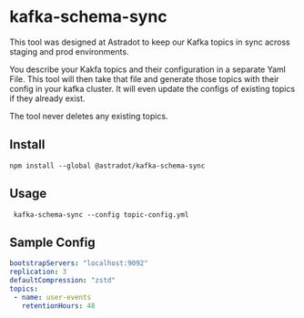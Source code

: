 # kafka-schema-sync

This tool was designed at Astradot to keep our Kafka topics in sync across staging and prod environments.


You describe your Kakfa topics and their configuration in a separate Yaml File. This tool will then take that file and generate those topics with their config in your kafka cluster.
It will even update the configs of existing topics if they already exist.

The tool never deletes any existing topics.


## Install

```
npm install --global @astradot/kafka-schema-sync
```

## Usage

```
 kafka-schema-sync --config topic-config.yml
 ```
 
 ## Sample Config
 
 ```yml
bootstrapServers: "localhost:9092"
replication: 3
defaultCompression: "zstd"
topics:
  - name: user-events
    retentionHours: 48

```
